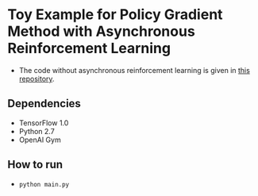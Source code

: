 # Toy Example for Policy Gradient Method with Asynchronous Reinforcement Learning
- The code without asynchronous reinforcement learning is given in [this repository](https://github.com/wsjeon/CartPolePolicyGradient).

## Dependencies
- TensorFlow 1.0
- Python 2.7
- OpenAI Gym

## How to run
- `python main.py`
